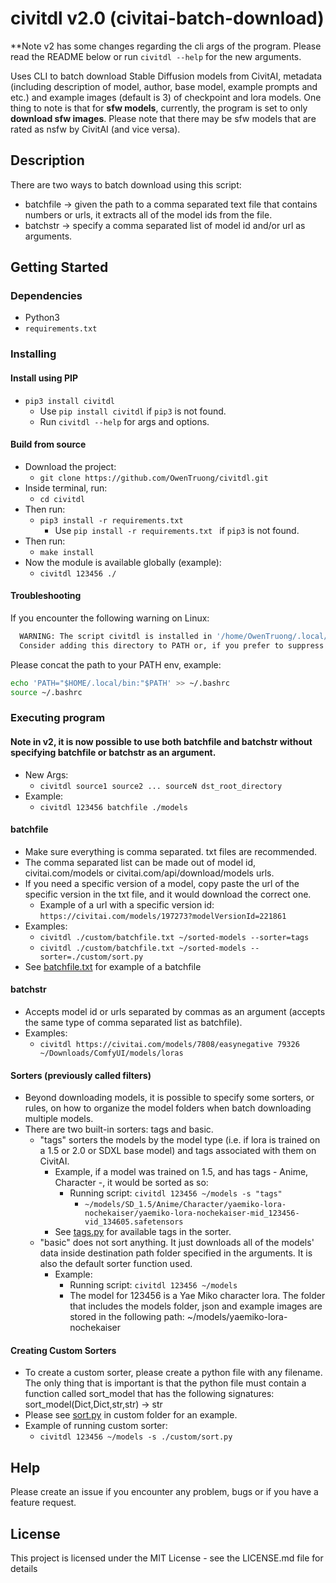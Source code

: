 # civitdl v2.0 (civitai-batch-download)

**Note v2 has some changes regarding the cli args of the program. Please read the README below or run `civitdl --help` for the new arguments.

Uses CLI to batch download Stable Diffusion models from CivitAI, metadata (including description of model, author, base model, example prompts and etc.) and example images (default is 3) of checkpoint and lora models. One thing to note is that for **sfw models**, currently, the program is set to only **download sfw images**. Please note that there may be sfw models that are rated as nsfw by CivitAI (and vice versa).

## Description

There are two ways to batch download using this script:
- batchfile -> given the path to a comma separated text file that contains numbers or urls, it extracts all of the model ids from the file.
- batchstr -> specify a comma separated list of model id and/or url as arguments.

## Getting Started

### Dependencies
* Python3
* `requirements.txt`


### Installing

#### Install using PIP
* `pip3 install civitdl`
  * Use `pip install civitdl` if `pip3` is not found.
  * Run `civitdl --help` for args and options.

#### Build from source
* Download the project:
    * `git clone https://github.com/OwenTruong/civitdl.git`
* Inside terminal, run:
    * `cd civitdl`
* Then run:
    * `pip3 install -r requirements.txt`
        * Use `pip install -r requirements.txt ` if `pip3` is not found.
* Then run:
    * `make install`
* Now the module is available globally (example):
    * `civitdl 123456 ./`

#### Troubleshooting

If you encounter the following warning on Linux:
```bash
  WARNING: The script civitdl is installed in '/home/OwenTruong/.local/bin' which is not on PATH.
  Consider adding this directory to PATH or, if you prefer to suppress this warning, use --no-warn-script-location.
```
Please concat the path to your PATH env, example:
```bash
echo 'PATH="$HOME/.local/bin:"$PATH' >> ~/.bashrc
source ~/.bashrc
```


### Executing program

#### Note in v2, it is now possible to use both batchfile and batchstr without specifying batchfile or batchstr as an argument.
- New Args:
  - `civitdl source1 source2 ... sourceN dst_root_directory`
- Example:
  - `civitdl 123456 batchfile ./models`

#### batchfile 
* Make sure everything is comma separated. txt files are recommended. 
* The comma separated list can be made out of model id, civitai.com/models or civitai.com/api/download/models urls. 
* If you need a specific version of a model, copy paste the url of the specific version in the txt file, and it would download the correct one.
  * Example of a url with a specific version id: `https://civitai.com/models/197273?modelVersionId=221861`
* Examples:
    * `civitdl ./custom/batchfile.txt ~/sorted-models --sorter=tags`
    * `civitdl ./custom/batchfile.txt ~/sorted-models --sorter=./custom/sort.py`
* See [batchfile.txt](./custom/batchfile.txt) for example of a batchfile


#### batchstr
* Accepts model id or urls separated by commas as an argument (accepts the same type of comma separated list as batchfile).
* Examples:
    * `civitdl https://civitai.com/models/7808/easynegative 79326 ~/Downloads/ComfyUI/models/loras`

#### Sorters (previously called filters)
* Beyond downloading models, it is possible to specify some sorters, or rules, on how to organize the model folders when batch downloading multiple models.
* There are two built-in sorters: tags and basic.
    * "tags" sorters the models by the model type (i.e. if lora is trained on a 1.5 or 2.0 or SDXL base model) and tags associated with them on CivitAI. 
        * Example, if a model was trained on 1.5, and has tags - Anime, Character -, it would be sorted as so: 
          * Running script: `civitdl 123456 ~/models -s "tags"`
            * `~/models/SD_1.5/Anime/Character/yaemiko-lora-nochekaiser/yaemiko-lora-nochekaiser-mid_123456-vid_134605.safetensors`
        * See [tags.py](./src/civitdl/config/sorter/tags.py) for available tags in the sorter.
    * "basic" does not sort anything. It just downloads all of the models' data inside destination path folder specified in the arguments. It is also the default sorter function used.
        * Example: 
            * Running script: `civitdl 123456 ~/models`
            * The model for 123456 is a Yae Miko character lora. The folder that includes the models folder, json and example images are stored in the following path: ~/models/yaemiko-lora-nochekaiser

#### Creating Custom Sorters
* To create a custom sorter, please create a python file with any filename. The only thing that is important is that the python file must contain a function called sort_model that has the following signatures: sort_model(Dict,Dict,str,str) -> str
* Please see [sort.py](./custom/sort.py) in custom folder for an example.
* Example of running custom sorter:
  * `civitdl 123456 ~/models -s ./custom/sort.py`


## Help

Please create an issue if you encounter any problem, bugs or if you have a feature request.

## License

This project is licensed under the MIT License - see the LICENSE.md file for details
